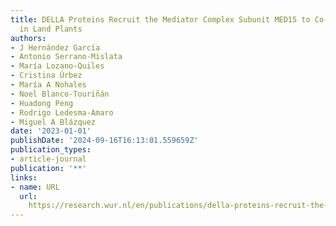 ```yaml
---
title: DELLA Proteins Recruit the Mediator Complex Subunit MED15 to Co-activate Transcription
  in Land Plants
authors:
- J Hernández García
- Antonio Serrano-Mislata
- María Lozano-Quiles
- Cristina Úrbez
- María A Nohales
- Noel Blanco-Touriñán
- Huadong Peng
- Rodrigo Ledesma-Amaro
- Miguel A Blázquez
date: '2023-01-01'
publishDate: '2024-09-16T16:13:01.559659Z'
publication_types:
- article-journal
publication: '**'
links:
- name: URL
  url: 
    https://research.wur.nl/en/publications/della-proteins-recruit-the-mediator-complex-subunit-med15-to-co-a
---
```

